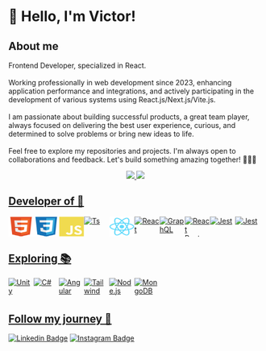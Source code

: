 # 👋 Hello, I'm Victor!

## About me
Frontend Developer, specialized in React. <br><br>
Working professionally in web development since 2023, enhancing application performance and integrations, and actively participating in the development of various systems using React.js/Next.js/Vite.js. <br><br>
I am passionate about building successful products, a great team player, always focused on delivering the best user experience, curious, and determined to solve problems or bring new ideas to life. <br><br>
Feel free to explore my repositories and projects. I'm always open to collaborations and feedback. Let's build something amazing together! 👨‍💻✨

<div align="center" width="100%">
    <a href="https://github.com/victorcabral182">
    <img height="180em" src="https://github-readme-stats.vercel.app/api?username=victorcabral182&show_icons=true&theme=tokyonight&include_all_commits=true&count_private=true"/> 
    <img height="180em" src="https://github-readme-stats.vercel.app/api/top-langs/?username=victorcabral182&layout=donut&langs_count=7&theme=tokyonight"/>
</div>


## Developer of 🚀
<div style="display: flex" align="left"><br>
    <img align="center" alt="HTML" height="40" width="50" src="https://raw.githubusercontent.com/devicons/devicon/master/icons/html5/html5-original.svg">
    <img align="center" alt="CSS" height="40" width="50" src="https://raw.githubusercontent.com/devicons/devicon/master/icons/css3/css3-original.svg">
    <img align="center" alt="Js" height="40" width="50" src="https://raw.githubusercontent.com/devicons/devicon/master/icons/javascript/javascript-plain.svg">
    <img align="center" alt="Ts" height="40" width="50" src="https://cdn.jsdelivr.net/gh/devicons/devicon/icons/typescript/typescript-original.svg" />
    <img align="center" alt="React" height="40" width="50" src="https://raw.githubusercontent.com/devicons/devicon/master/icons/react/react-original.svg"/>
    <img align="center" alt="React" height="40" width="50" src="https://cdn.jsdelivr.net/gh/devicons/devicon@latest/icons/nextjs/nextjs-original.svg"/>          
    <img align="center" alt="GraphQL" height="40" width="50" src="https://cdn.jsdelivr.net/gh/devicons/devicon@latest/icons/graphql/graphql-plain.svg" />     
    <img align="center" alt="React Router" height="40" width="50" src="https://cdn.jsdelivr.net/gh/devicons/devicon@latest/icons/reactrouter/reactrouter-original.svg" />
    <img align="center" alt="Jest" height="40" width="50" src="https://cdn.jsdelivr.net/gh/devicons/devicon@latest/icons/jest/jest-plain.svg" />
    <img align="center" alt="Jest" height="40" width="50" src="https://cdn.jsdelivr.net/gh/devicons/devicon@latest/icons/cypressio/cypressio-original.svg" />
</div>
   
## Exploring 📚
<div style="display: flex" align="left"><br> 
    <img align="center" alt="Unity" height="40" width="50" src="https://cdn.jsdelivr.net/gh/devicons/devicon@latest/icons/unity/unity-original.svg" />
    <img align="center" alt="C#" height="40" width="50" src="https://cdn.jsdelivr.net/gh/devicons/devicon@latest/icons/csharp/csharp-original.svg" />
    <img align="center" alt="Angular" height="40" width="50" src="https://cdn.jsdelivr.net/gh/devicons/devicon@latest/icons/angularjs/angularjs-original.svg" />
    <img align="center" alt="Tailwind" height="40" width="50" src="https://cdn.jsdelivr.net/gh/devicons/devicon/icons/androidstudio/androidstudio-original.svg" />
    <img align="center" alt="Node.js" height="40" width="50" src="https://cdn.jsdelivr.net/gh/devicons/devicon/icons/nodejs/nodejs-original.svg" />
    <img align="center" alt="MongoDB" height="40" width="50" src="https://cdn.jsdelivr.net/gh/devicons/devicon/icons/mongodb/mongodb-plain-wordmark.svg" />
</div>


## Follow my journey 🌱

[![Linkedin Badge](https://img.shields.io/badge/-LinkedIn-blue?style=flat-square&logo=Linkedin&logoColor=white&link=https://www.linkedin.com/in/victor-pereira-cabral-62859926b/)](https://www.linkedin.com/in/victor-pereira-cabral-62859926b/)
[![Instagram Badge](https://img.shields.io/badge/-Instagram-C13584?style=flat-square&labelColor=C13584&logo=instagram&logoColor=white&link=https://www.instagram.com/victorcabral182/)](https://www.instagram.com/victorcabral182/)
